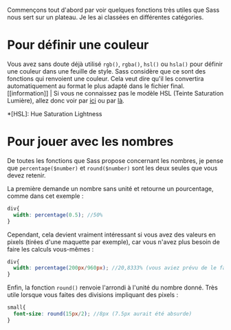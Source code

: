 Commençons tout d'abord par voir quelques fonctions très utiles que Sass nous sert sur un plateau. Je les ai classées en différentes catégories.

# Pour définir une couleur

Vous avez sans doute déjà utilisé `rgb()`, `rgba()`, `hsl()` ou `hsla()` pour définir une couleur dans une feuille de style. Sass considère que ce sont des fonctions qui renvoient une couleur. Cela veut dire qu'il les convertira automatiquement au format le plus adapté dans le fichier final.
[[information]]
| Si vous ne connaissez pas le modèle HSL (Teinte Saturation Lumière), allez donc voir par [ici](http://docs.webplatform.org/wiki/css/color#HSL_and_HSLA_notation) ou par [là](http://fr.wikipedia.org/wiki/Teinte_saturation_lumi%C3%A8re).

*[HSL]: Hue Saturation Lightness

# Pour jouer avec les nombres

De toutes les fonctions que Sass propose concernant les nombres, je pense que `percentage($number)` et `round($number)` sont les deux seules que vous devez retenir.

La première demande un nombre sans unité et retourne un pourcentage, comme dans cet exemple :
```scss
div{
  width: percentage(0.5); //50%
}
```  
Cependant, cela devient vraiment intéressant si vous avez des valeurs en pixels (tirées d'une maquette par exemple), car vous n'avez plus besoin de faire les calculs vous-mêmes :
```scss
div{
  width: percentage(200px/960px); //20,8333% (vous aviez prévu de le faire de tête ?)
}
```

Enfin, la fonction `round()` renvoie l'arrondi à l'unité du nombre donné. Très utile lorsque vous faites des divisions impliquant des pixels :
```scss
small{
  font-size: round(15px/2); //8px (7.5px aurait été absurde)
}
```